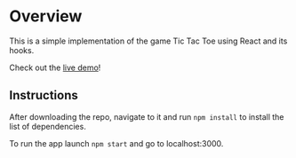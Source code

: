# Overview

This is a simple implementation of the game Tic Tac Toe using React and its hooks.

Check out the [live demo](https://michiyoyo.github.io/react-tris/)!

## Instructions

After downloading the repo, navigate to it and run `npm install` to install the list of dependencies.

To run the app launch `npm start` and go to localhost:3000.
